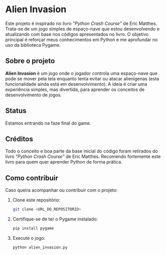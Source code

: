 # Alien Invasion

Este projeto é inspirado no livro *"Python Crash Course"* de Eric Matthes. Trata-se de um jogo simples de espaço-nave que estou desenvolvendo e atualizando com base nos códigos apresentados no livro. O objetivo principal é reforçar meus conhecimentos em Python e me aprofundar no uso da biblioteca Pygame.

## Sobre o projeto

**Alien Invasion** é um jogo onde o jogador controla uma espaço-nave que pode se mover pela tela enquanto tenta evitar ou atacar alienígenas (esta funcionalidade ainda está em desenvolvimento). A ideia é criar uma experiência simples, mas divertida, para aprender os conceitos de desenvolvimento de jogos.

## Status

Estamos entrando na faze final do game.

## Créditos

Todo o conceito e boa parte da base inicial do código foram retirados do livro *"Python Crash Course"* de Eric Matthes. Recomendo fortemente este livro para quem quer aprender Python de forma prática.

## Como contribuir

Caso queira acompanhar ou contribuir com o projeto:
1. Clone este repositório:
   ```bash
   git clone <URL_DO_REPOSITORIO>
   ```
2. Certifique-se de ter o Pygame instalado:
   ```bash
   pip install pygame
   ```
3. Execute o jogo:
   ```bash
   python alien_invasion.py
   ```

